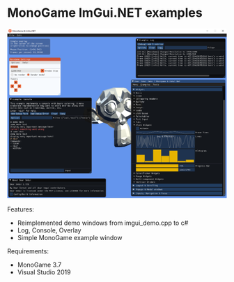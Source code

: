 # MonoGame ImGui.NET examples

![Alt text](image/monogameimguinet.png "Example Image")

Features:
- Reimplemented demo windows from imgui_demo.cpp to c#
- Log, Console, Overlay
- Simple MonoGame example window

Requirements:
- MonoGame 3.7
- Visual Studio 2019